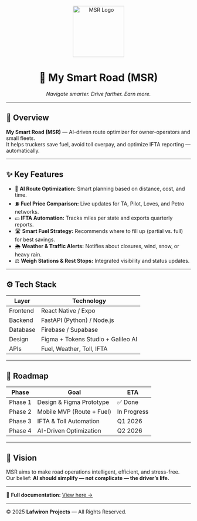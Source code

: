 <p align="center">
  <img src="docs/design/msr_logo.png" alt="MSR Logo" width="140">
</p>

<h1 align="center">🚛 My Smart Road (MSR)</h1>
<p align="center"><em>Navigate smarter. Drive farther. Earn more.</em></p>

---

## 🧭 Overview

**My Smart Road (MSR)** — AI-driven route optimizer for owner-operators and small fleets.  
It helps truckers save fuel, avoid toll overpay, and optimize IFTA reporting — automatically.

---

## ✨ Key Features

- 🧠 **AI Route Optimization:** Smart planning based on distance, cost, and time.
- ⛽ **Fuel Price Comparison:** Live updates for TA, Pilot, Loves, and Petro networks.
- 💵 **IFTA Automation:** Tracks miles per state and exports quarterly reports.
- 🛣 **Smart Fuel Strategy:** Recommends where to fill up (partial vs. full) for best savings.
- 🌦 **Weather & Traffic Alerts:** Notifies about closures, wind, snow, or heavy rain.
- ⚖️ **Weigh Stations & Rest Stops:** Integrated visibility and status updates.

---

## ⚙️ Tech Stack

| Layer | Technology |
|-------|-------------|
| Frontend | React Native / Expo |
| Backend | FastAPI (Python) / Node.js |
| Database | Firebase / Supabase |
| Design | Figma + Tokens Studio + Galileo AI |
| APIs | Fuel, Weather, Toll, IFTA |

---

## 📅 Roadmap

| Phase | Goal | ETA |
|-------|------|-----|
| Phase 1 | Design & Figma Prototype | ✅ Done |
| Phase 2 | Mobile MVP (Route + Fuel) | In Progress |
| Phase 3 | IFTA & Toll Automation | Q1 2026 |
| Phase 4 | AI-Driven Optimization | Q2 2026 |

---

## 🧩 Vision

MSR aims to make road operations intelligent, efficient, and stress-free.  
Our belief: **AI should simplify — not complicate — the driver’s life.**

---

📘 **Full documentation:** [View here →](docs/README.md)

---

© 2025 **Lafwiron Projects** — All Rights Reserved.
